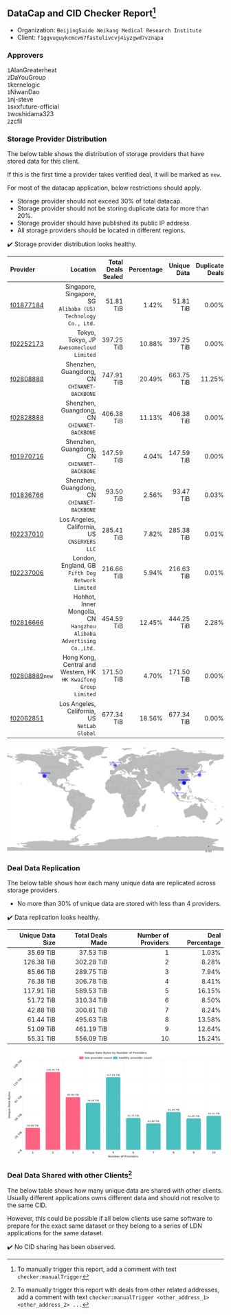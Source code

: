 ## DataCap and CID Checker Report[^1]
 - Organization: `BeijingSaide Weikang Medical Research Institute`
 - Client: `f1ggvuguykcmcv67fastulivcvj4iyzgwd7vznapa`
### Approvers
`1`AlanGreaterheat<br/>`2`DaYouGroup<br/>`1`kernelogic<br/>`1`NiwanDao<br/>`1`nj-steve<br/>`1`sxxfuture-official<br/>`1`woshidama323<br/>`2`zcfil


### Storage Provider Distribution
The below table shows the distribution of storage providers that have stored data for this client.

If this is the first time a provider takes verified deal, it will be marked as `new`.

For most of the datacap application, below restrictions should apply.
 - Storage provider should not exceed 30% of total datacap.
 - Storage provider should not be storing duplicate data for more than 20%.
 - Storage provider should have published its public IP address.
 - All storage providers should be located in different regions.

✔️ Storage provider distribution looks healthy.

| Provider                                                    |                                                               Location | Total Deals Sealed | Percentage | Unique Data | Duplicate Deals |
| :---------------------------------------------------------- | ---------------------------------------------------------------------: | -----------------: | ---------: | ----------: | --------------: |
| [f01877184](https://filfox.info/en/address/f01877184)       |       Singapore, Singapore, SG<br/>`Alibaba (US) Technology Co., Ltd.` |          51.81 TiB |      1.42% |   51.81 TiB |           0.00% |
| [f02252173](https://filfox.info/en/address/f02252173)       |                            Tokyo, Tokyo, JP<br/>`Awesomecloud Limited` |         397.25 TiB |     10.88% |  397.25 TiB |           0.00% |
| [f02808888](https://filfox.info/en/address/f02808888)       |                        Shenzhen, Guangdong, CN<br/>`CHINANET-BACKBONE` |         747.91 TiB |     20.49% |  663.75 TiB |          11.25% |
| [f02828888](https://filfox.info/en/address/f02828888)       |                        Shenzhen, Guangdong, CN<br/>`CHINANET-BACKBONE` |         406.38 TiB |     11.13% |  406.38 TiB |           0.00% |
| [f01970716](https://filfox.info/en/address/f01970716)       |                        Shenzhen, Guangdong, CN<br/>`CHINANET-BACKBONE` |         147.59 TiB |      4.04% |  147.59 TiB |           0.00% |
| [f01836766](https://filfox.info/en/address/f01836766)       |                        Shenzhen, Guangdong, CN<br/>`CHINANET-BACKBONE` |          93.50 TiB |      2.56% |   93.47 TiB |           0.03% |
| [f02237010](https://filfox.info/en/address/f02237010)       |                        Los Angeles, California, US<br/>`CNSERVERS LLC` |         285.41 TiB |      7.82% |  285.38 TiB |           0.01% |
| [f02237006](https://filfox.info/en/address/f02237006)       |                    London, England, GB<br/>`Fifth Dog Network Limited` |         216.66 TiB |      5.94% |  216.63 TiB |           0.01% |
| [f02816666](https://filfox.info/en/address/f02816666)       | Hohhot, Inner Mongolia, CN<br/>`Hangzhou Alibaba Advertising Co.,Ltd.` |         454.59 TiB |     12.45% |  444.25 TiB |           2.28% |
| [f02808889](https://filfox.info/en/address/f02808889)`new`  |     Hong Kong, Central and Western, HK<br/>`HK Kwaifong Group Limited` |         171.50 TiB |      4.70% |  171.50 TiB |           0.00% |
| [f02062851](https://filfox.info/en/address/f02062851)       |                        Los Angeles, California, US<br/>`NetLab Global` |         677.34 TiB |     18.56% |  677.34 TiB |           0.00% |

<img src="https://raw.githubusercontent.com/data-preservation-programs/filplus-checker-assets/main/filecoin-project/filecoin-plus-large-datasets/issues/2126/1700473321084.png"/>

### Deal Data Replication
The below table shows how each many unique data are replicated across storage providers.

- No more than 30% of unique data are stored with less than 4 providers.

✔️ Data replication looks healthy.

| Unique Data Size | Total Deals Made | Number of Providers | Deal Percentage |
| ---------------: | ---------------: | ------------------: | --------------: |
|        35.69 TiB |        37.53 TiB |                   1 |           1.03% |
|       126.38 TiB |       302.28 TiB |                   2 |           8.28% |
|        85.66 TiB |       289.75 TiB |                   3 |           7.94% |
|        76.38 TiB |       306.78 TiB |                   4 |           8.41% |
|       117.91 TiB |       589.53 TiB |                   5 |          16.15% |
|        51.72 TiB |       310.34 TiB |                   6 |           8.50% |
|        42.88 TiB |       300.81 TiB |                   7 |           8.24% |
|        61.44 TiB |       495.63 TiB |                   8 |          13.58% |
|        51.09 TiB |       461.19 TiB |                   9 |          12.64% |
|        55.31 TiB |       556.09 TiB |                  10 |          15.24% |

<img src="https://raw.githubusercontent.com/data-preservation-programs/filplus-checker-assets/main/filecoin-project/filecoin-plus-large-datasets/issues/2126/1700473321899.png"/>

### Deal Data Shared with other Clients[^3]
The below table shows how many unique data are shared with other clients.
Usually different applications owns different data and should not resolve to the same CID.

However, this could be possible if all below clients use same software to prepare for the exact same dataset or they belong to a series of LDN applications for the same dataset.

✔️ No CID sharing has been observed.

[^1]: To manually trigger this report, add a comment with text `checker:manualTrigger`

[^2]: Deals from those addresses are combined into this report as they are specified with `checker:manualTrigger`

[^3]: To manually trigger this report with deals from other related addresses, add a comment with text `checker:manualTrigger <other_address_1> <other_address_2> ...`
